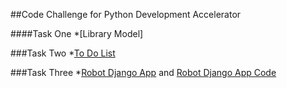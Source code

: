 ##Code Challenge for Python Development Accelerator

####Task One
*[Library Model]

###Task Two
*[To Do List](https://jsfiddle.net/palindromed/k13dr27e/)

###Task Three
*[Robot Django App](https://botchallenge.herokuapp.com/) and  [Robot Django App Code](https://github.com/palindromed/CFChallenge)
